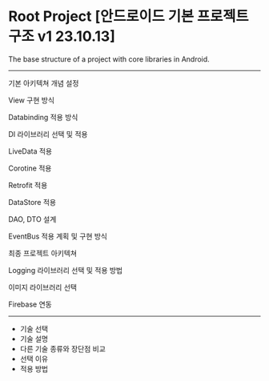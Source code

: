 # Root Project [안드로이드 기본 프로젝트 구조 v1 23.10.13]
The base structure of a project with core libraries in Android.

---------------------------------

기본 아키텍쳐 개념 설정

View 구현 방식

Databinding 적용 방식

DI 라이브러리 선택 및 적용

LiveData 적용

Corotine 적용

Retrofit 적용

DataStore 적용

DAO, DTO 설계

EventBus 적용 계획 및 구현 방식

최종 프로젝트 아키텍쳐

Logging 라이브러리 선택 및 적용 방법

이미지 라이브러리 선택

Firebase 연동



---------------------------------

- 기술 선택
- 기술 설명
- 다른 기술 종류와 장단점 비교
- 선택 이유
- 적용 방법
